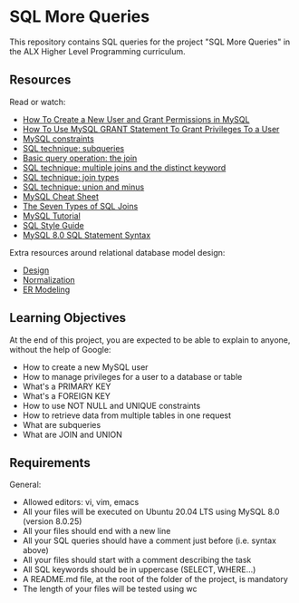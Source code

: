 # SQL More Queries

This repository contains SQL queries for the project "SQL More Queries" in the ALX Higher Level Programming curriculum.

## Resources

Read or watch:

- [How To Create a New User and Grant Permissions in MySQL](https://www.digitalocean.com/community/tutorials/how-to-create-a-new-user-and-grant-permissions-in-mysql)
- [How To Use MySQL GRANT Statement To Grant Privileges To a User](https://www.mysqltutorial.org/mysql-grant.aspx)
- [MySQL constraints](https://www.mysqltutorial.org/mysql-constraint/)
- [SQL technique: subqueries](https://www.sqlshack.com/sql-subquery-overview/)
- [Basic query operation: the join](https://www.sqlshack.com/basic-query-operation-join/)
- [SQL technique: multiple joins and the distinct keyword](https://www.sqlshack.com/sql-technique-multiple-joins-and-the-distinct-keyword/)
- [SQL technique: join types](https://www.sqlshack.com/sql-technique-join-types/)
- [SQL technique: union and minus](https://www.sqlshack.com/sql-technique-union-and-minus/)
- [MySQL Cheat Sheet](https://www.mysqltutorial.org/mysql-cheat-sheet.aspx)
- [The Seven Types of SQL Joins](https://www.sqlshack.com/seven-types-sql-joins/)
- [MySQL Tutorial](https://www.mysqltutorial.org/)
- [SQL Style Guide](https://www.sqlstyle.guide/)
- [MySQL 8.0 SQL Statement Syntax](https://dev.mysql.com/doc/refman/8.0/en/sql-statements.html)

Extra resources around relational database model design:

- [Design](https://www.geeksforgeeks.org/database-design/)
- [Normalization](https://www.geeksforgeeks.org/normalization-normal-forms/)
- [ER Modeling](https://www.geeksforgeeks.org/entity-relationship-model/)
  
## Learning Objectives

At the end of this project, you are expected to be able to explain to anyone, without the help of Google:

- How to create a new MySQL user
- How to manage privileges for a user to a database or table
- What's a PRIMARY KEY
- What's a FOREIGN KEY
- How to use NOT NULL and UNIQUE constraints
- How to retrieve data from multiple tables in one request
- What are subqueries
- What are JOIN and UNION

## Requirements

General:

- Allowed editors: vi, vim, emacs
- All your files will be executed on Ubuntu 20.04 LTS using MySQL 8.0 (version 8.0.25)
- All your files should end with a new line
- All your SQL queries should have a comment just before (i.e. syntax above)
- All your files should start with a comment describing the task
- All SQL keywords should be in uppercase (SELECT, WHERE...)
- A README.md file, at the root of the folder of the project, is mandatory
- The length of your files will be tested using wc
